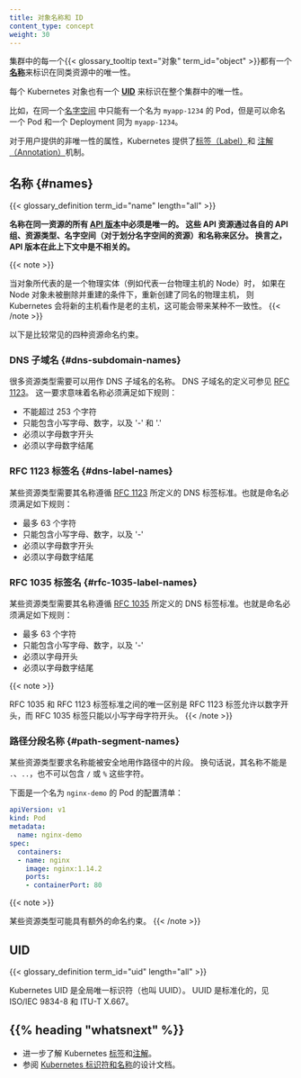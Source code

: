```yaml
---
title: 对象名称和 ID
content_type: concept
weight: 30
---
```

<!--
reviewers:
- mikedanese
- thockin
title: Object Names and IDs
content_type: concept
weight: 30
-->

<!-- overview -->

<!--
Each {{< glossary_tooltip text="object" term_id="object" >}} in your cluster has a [_Name_](#names) that is unique for that type of resource.
Every Kubernetes object also has a [_UID_](#uids) that is unique across your whole cluster.

For example, you can only have one Pod named `myapp-1234` within the same [namespace](/docs/concepts/overview/working-with-objects/namespaces/), but you can have one Pod and one Deployment that are each named `myapp-1234`.
-->

集群中的每一个{{< glossary_tooltip text="对象" term_id="object" >}}都有一个[**名称**](#names)来标识在同类资源中的唯一性。

每个 Kubernetes 对象也有一个 [**UID**](#uids) 来标识在整个集群中的唯一性。

比如，在同一个[名字空间](/zh-cn/docs/concepts/overview/working-with-objects/namespaces/)
中只能有一个名为 `myapp-1234` 的 Pod，但是可以命名一个 Pod 和一个 Deployment 同为 `myapp-1234`。

<!--
For non-unique user-provided attributes, Kubernetes provides [labels](/docs/concepts/overview/working-with-objects/labels/) and [annotations](/docs/concepts/overview/working-with-objects/annotations/).
-->
对于用户提供的非唯一性的属性，Kubernetes
提供了[标签（Label）](/zh-cn/docs/concepts/overview/working-with-objects/labels/)和
[注解（Annotation）](/zh-cn/docs/concepts/overview/working-with-objects/annotations/)机制。

<!-- body -->

<!--
## Names
-->
## 名称  {#names}

{{< glossary_definition term_id="name" length="all" >}}

<!--
**Names must be unique across all [API versions](/docs/concepts/overview/kubernetes-api/#api-groups-and-versioning)
of the same resource. API resources are distinguished by their API group, resource type, namespace
(for namespaced resources), and name. In other words, API version is irrelevant in this context.**
-->
**名称在同一资源的所有
[API 版本](/zh-cn/docs/concepts/overview/kubernetes-api/#api-groups-and-versioning)中必须是唯一的。
这些 API 资源通过各自的 API 组、资源类型、名字空间（对于划分名字空间的资源）和名称来区分。
换言之，API 版本在此上下文中是不相关的。**

{{< note >}}
<!--
In cases when objects represent a physical entity, like a Node representing a physical host, when the host is re-created under the same name without deleting and re-creating the Node, Kubernetes treats the new host as the old one, which may lead to inconsistencies.
-->
当对象所代表的是一个物理实体（例如代表一台物理主机的 Node）时，
如果在 Node 对象未被删除并重建的条件下，重新创建了同名的物理主机，
则 Kubernetes 会将新的主机看作是老的主机，这可能会带来某种不一致性。
{{< /note >}}

<!--
Below are four types of commonly used name constraints for resources.
-->
以下是比较常见的四种资源命名约束。

<!--
### DNS Subdomain Names

Most resource types require a name that can be used as a DNS subdomain name
as defined in [RFC 1123](https://tools.ietf.org/html/rfc1123).
This means the name must:

- contain no more than 253 characters
- contain only lowercase alphanumeric characters, '-' or '.'
- start with an alphanumeric character
- end with an alphanumeric character
-->
### DNS 子域名  {#dns-subdomain-names}

很多资源类型需要可以用作 DNS 子域名的名称。
DNS 子域名的定义可参见 [RFC 1123](https://tools.ietf.org/html/rfc1123)。
这一要求意味着名称必须满足如下规则：

- 不能超过 253 个字符
- 只能包含小写字母、数字，以及 '-' 和 '.'
- 必须以字母数字开头
- 必须以字母数字结尾

<!--
### RFC 1123 Label Names {#dns-label-names}

Some resource types require their names to follow the DNS
label standard as defined in [RFC 1123](https://tools.ietf.org/html/rfc1123).
This means the name must:

- contain at most 63 characters
- contain only lowercase alphanumeric characters or '-'
- start with an alphanumeric character
- end with an alphanumeric character
-->
### RFC 1123 标签名    {#dns-label-names}

某些资源类型需要其名称遵循 [RFC 1123](https://tools.ietf.org/html/rfc1123)
所定义的 DNS 标签标准。也就是命名必须满足如下规则：

- 最多 63 个字符
- 只能包含小写字母、数字，以及 '-'
- 必须以字母数字开头
- 必须以字母数字结尾


<!--
### RFC 1035 Label Names

Some resource types require their names to follow the DNS
label standard as defined in [RFC 1035](https://tools.ietf.org/html/rfc1035).
This means the name must:

- contain at most 63 characters
- contain only lowercase alphanumeric characters or '-'
- start with an alphabetic character
- end with an alphanumeric character
-->
### RFC 1035 标签名   {#rfc-1035-label-names}

某些资源类型需要其名称遵循 [RFC 1035](https://tools.ietf.org/html/rfc1035)
所定义的 DNS 标签标准。也就是命名必须满足如下规则：

- 最多 63 个字符
- 只能包含小写字母、数字，以及 '-'
- 必须以字母开头
- 必须以字母数字结尾

{{< note >}}
<!--
The only difference between the RFC 1035 and RFC 1123
label standards is that RFC 1123 labels are allowed to
start with a digit, whereas RFC 1035 labels can start
with a lowercase alphabetic character only.
-->
RFC 1035 和 RFC 1123 标签标准之间的唯一区别是 RFC 1123
标签允许以数字开头，而 RFC 1035 标签只能以小写字母字符开头。
{{< /note >}}

<!--
### Path Segment Names

Some resource types require their names to be able to be safely encoded as a
path segment. In other words, the name may not be "." or ".." and the name may
not contain "/" or "%".
-->
### 路径分段名称    {#path-segment-names}

某些资源类型要求名称能被安全地用作路径中的片段。
换句话说，其名称不能是 `.`、`..`，也不可以包含 `/` 或 `%` 这些字符。

<!--
Here's an example manifest for a Pod named `nginx-demo`.
-->
下面是一个名为 `nginx-demo` 的 Pod 的配置清单：

```yaml
apiVersion: v1
kind: Pod
metadata:
  name: nginx-demo
spec:
  containers:
  - name: nginx
    image: nginx:1.14.2
    ports:
    - containerPort: 80
```

{{< note >}}
<!--
Some resource types have additional restrictions on their names.
-->
某些资源类型可能具有额外的命名约束。
{{< /note >}}

## UID

{{< glossary_definition term_id="uid" length="all" >}}

<!--
Kubernetes UIDs are universally unique identifiers (also known as UUIDs).
UUIDs are standardized as ISO/IEC 9834-8 and as ITU-T X.667.
-->
Kubernetes UID 是全局唯一标识符（也叫 UUID）。
UUID 是标准化的，见 ISO/IEC 9834-8 和 ITU-T X.667。

## {{% heading "whatsnext" %}}

<!--
* Read about [labels](/docs/concepts/overview/working-with-objects/labels/) and [annotations](/docs/concepts/overview/working-with-objects/annotations/) in Kubernetes.
* See the [Identifiers and Names in Kubernetes](https://git.k8s.io/design-proposals-archive/architecture/identifiers.md) design document.
-->
* 进一步了解 Kubernetes [标签](/zh-cn/docs/concepts/overview/working-with-objects/labels/)和[注解](/zh-cn/docs/concepts/overview/working-with-objects/annotations/)。
* 参阅 [Kubernetes 标识符和名称](https://git.k8s.io/design-proposals-archive/architecture/identifiers.md)的设计文档。

